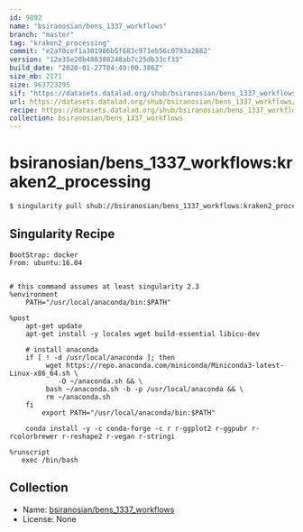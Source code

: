 ```yaml
---
id: 9892
name: "bsiranosian/bens_1337_workflows"
branch: "master"
tag: "kraken2_processing"
commit: "e2af0cef1a301986b5f683c971eb56c0793a2882"
version: "12e35e20b488388248ab7c25db33cf33"
build_date: "2020-01-27T04:49:00.386Z"
size_mb: 2171
size: 963723295
sif: "https://datasets.datalad.org/shub/bsiranosian/bens_1337_workflows/kraken2_processing/2020-01-27-e2af0cef-12e35e20/12e35e20b488388248ab7c25db33cf33.simg"
url: https://datasets.datalad.org/shub/bsiranosian/bens_1337_workflows/kraken2_processing/2020-01-27-e2af0cef-12e35e20/
recipe: https://datasets.datalad.org/shub/bsiranosian/bens_1337_workflows/kraken2_processing/2020-01-27-e2af0cef-12e35e20/Singularity
collection: bsiranosian/bens_1337_workflows
---
```


# bsiranosian/bens_1337_workflows:kraken2_processing

```bash
$ singularity pull shub://bsiranosian/bens_1337_workflows:kraken2_processing
```

## Singularity Recipe

```singularity
BootStrap: docker
From: ubuntu:16.04


# this command assumes at least singularity 2.3
%environment
    PATH="/usr/local/anaconda/bin:$PATH"

%post 
    apt-get update
    apt-get install -y locales wget build-essential libicu-dev

    # install anaconda
    if [ ! -d /usr/local/anaconda ]; then
         wget https://repo.anaconda.com/miniconda/Miniconda3-latest-Linux-x86_64.sh \
            -O ~/anaconda.sh && \
         bash ~/anaconda.sh -b -p /usr/local/anaconda && \
         rm ~/anaconda.sh
    fi
        export PATH="/usr/local/anaconda/bin:$PATH"

    conda install -y -c conda-forge -c r r-ggplot2 r-ggpubr r-rcolorbrewer r-reshape2 r-vegan r-stringi 

%runscript
   exec /bin/bash
```

## Collection

 - Name: [bsiranosian/bens_1337_workflows](https://github.com/bsiranosian/bens_1337_workflows)
 - License: None

